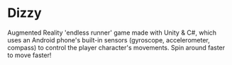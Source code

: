 # Dizzy

Augmented Reality 'endless runner' game made with Unity & C#, which uses an Android phone's built-in sensors (gyroscope, accelerometer, compass) to control the player character's movements.  Spin around faster to move faster!
